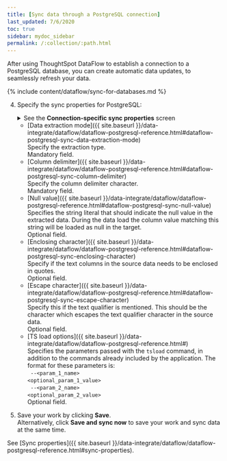 ```yaml
---
title: [Sync data through a PostgreSQL connection]
last_updated: 7/6/2020
toc: true
sidebar: mydoc_sidebar
permalink: /:collection/:path.html
---
```

After using ThoughtSpot DataFlow to establish a connection to a PostgreSQL database, you can create automatic data updates, to seamlessly refresh your data.

{% include content/dataflow/sync-for-databases.md %}

4. Specify the sync properties for PostgreSQL:

   <details>
     <summary>See the <strong>Connection-specific sync properties</strong> screen</summary>
     <p><img src="../../images/dataflow-set-sync-properties-draft.png" alt="Enter sync details" /></p>
   </details>

   <!--![Enter connection details]({{ site.baseurl }}/images/dataflow-postgresql-sync.png "Enter connection details")-->

   * [Data extraction mode]({{ site.baseurl }}/data-integrate/dataflow/dataflow-postgresql-reference.html#dataflow-postgresql-sync-data-extraction-mode)<br/>Specify the extraction type.<br/>Mandatory field.
   * [Column delimiter]({{ site.baseurl }}/data-integrate/dataflow/dataflow-postgresql-reference.html#dataflow-postgresql-sync-column-delimiter)<br/>Specify the column delimiter character.<br/>Mandatory field.
   * [Null value]({{ site.baseurl }}/data-integrate/dataflow/dataflow-postgresql-reference.html#dataflow-postgresql-sync-null-value)<br/>Specifies the string literal that should indicate the null value in the extracted data. During the data load the column value matching this string will be loaded as null in the target.<br/>Optional field.
   * [Enclosing character]({{ site.baseurl }}/data-integrate/dataflow/dataflow-postgresql-reference.html#dataflow-postgresql-sync-enclosing-character)<br/>Specify if the text columns in the source data needs to be enclosed in quotes.<br/>Optional field.
   * [Escape character]({{ site.baseurl }}/data-integrate/dataflow/dataflow-postgresql-reference.html#dataflow-postgresql-sync-escape-character)<br/>Specify this if the text qualifier is mentioned. This should be the character which escapes the text qualifier character in the source data.<br/>Optional field.
   * [TS load options]({{ site.baseurl }}/data-integrate/dataflow/dataflow-postgresql-reference.html#)<br/>Specifies the parameters passed with the <code>tsload</code> command, in addition to the commands already included by the application. The format for these parameters is:<br/><code> --&lt;param_1_name&gt; &lt;optional_param_1_value&gt;</code><br/><code> --&lt;param_2_name&gt; &lt;optional_param_2_value&gt;</code><br/>Optional field.

5. Save your work by clicking **Save**.<br/>Alternatively, click **Save and sync now** to save your work and sync data at the same time.

See [Sync properties]({{ site.baseurl }}/data-integrate/dataflow/dataflow-postgresql-reference.html#sync-properties).
